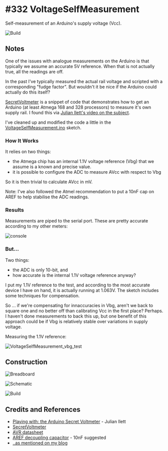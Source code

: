 # #332 VoltageSelfMeasurement

Self-measurement of an Arduino's supply voltage (Vcc).

![Build](./assets/VoltageSelfMeasurement_build.jpg?raw=true)

## Notes

One of the issues with analogue measurements on the Arduino is that typically we assume an accurate 5V reference.
When that is not actually true, all the readings are off.

In the past I've typically measured the actual rail voltage and scripted with a corresponding "fudge factor".
But wouldn't it be nice if the Arduino could actually do this itself?

[SecretVoltmeter](https://code.google.com/archive/p/tinkerit/wikis/SecretVoltmeter.wiki) is a snippet of code
that demonstrates how to get an Arduino (at least Atmega 168 and 328 processors) to measure it's own supply rail.
I found this via [Julian Ilett's video on the subject](https://www.youtube.com/watch?v=G6dvDgCOyqk).

I've cleaned up and modified the code a little in the [VoltageSelfMeasurement.ino](./VoltageSelfMeasurement.ino) sketch.


### How It Works

It relies on two things:

* the Atmega chip has an internal 1.1V voltage reference (Vbg) that we assume is a known and precise value.
* it is possible to configure the ADC to measure AVcc with respect to Vbg

So it is then trivial to calculate AVcc in mV.

Note: I've also followed the Atmel recommendation to put a 10nF cap on AREF to help stabilise the ADC readings.

### Results

Measurements are piped to the serial port. These are pretty accurate according to my other meters:

![console](./assets/console.png?raw=true)


### But...

Two things:

* the ADC is only 10-bit, and
* how accurate is the internal 1.1V voltage reference anyway?

I put my 1.1V reference to the test, and according to the most accurate device I have on hand, it is actually
running at 1.063V. The sketch includes some techniques for compensation.

So ... if we're compensating for innaccuracies in Vbg, aren't we back to square one and no better off than calibrating Vcc in the first place?
Perhaps. I haven't done measurements to back this up, but one benefit of this approach
could be if Vbg is relatively stable over variations in supply voltage.

Measuring the 1.1V reference:

![VoltageSelfMeasurement_vbg_test](./assets/VoltageSelfMeasurement_vbg_test.jpg?raw=true)


## Construction

![Breadboard](./assets/VoltageSelfMeasurement_bb.jpg?raw=true)

![Schematic](./assets/VoltageSelfMeasurement_schematic.jpg?raw=true)

![Build](./assets/VoltageSelfMeasurement_build.jpg?raw=true)

## Credits and References

* [Playing with: the Arduino Secret Voltmeter](https://www.youtube.com/watch?v=G6dvDgCOyqk) - Julian Ilett
* [SecretVoltmeter](https://code.google.com/archive/p/tinkerit/wikis/SecretVoltmeter.wiki)
* [AVR datasheet](http://www.atmel.com/images/Atmel-8271-8-bit-AVR-Microcontroller-ATmega48A-48PA-88A-88PA-168A-168PA-328-328P_datasheet_Complete.pdf)
* [AREF decoupling capacitor](http://www.atmel.com/webdoc/stk600/stk600.section.qim_lde_lc.html) - 10nF suggested
* [..as mentioned on my blog](https://blog.tardate.com/2017/08/leap333-measure-thy-own-voltage.html)
